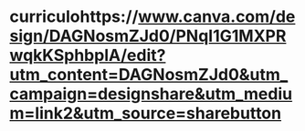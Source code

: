 # curriculohttps://www.canva.com/design/DAGNosmZJd0/PNqI1G1MXPRwqkKSphbplA/edit?utm_content=DAGNosmZJd0&utm_campaign=designshare&utm_medium=link2&utm_source=sharebutton
